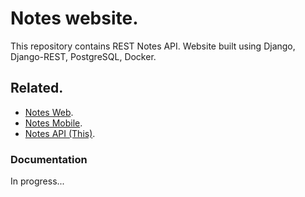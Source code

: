 # Notes website.
This repository contains REST Notes API.
Website built using Django, Django-REST, PostgreSQL, Docker.

## Related.
- [Notes Web](https://github.com/florgon/notes-web).
- [Notes Mobile](https://github.com/florgon/notes-mobile).
- [Notes API (This)](https://github.com/florgon/notes-api).

### Documentation
In progress...
